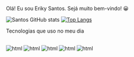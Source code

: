 Olá! Eu sou Eriky Santos. Sejá muito bem-vindo! 😀


![Santos GitHub stats](https://github-readme-stats.vercel.app/api?username=EriSantos&show_icons=true&theme=radical)
[![Top Langs](https://github-readme-stats.vercel.app/api/top-langs/?username=EriSantos&layout=compact)](https://github.com/EriSantos/github-readme-stats)

Tecnologias que uso no meu dia

<div style="display: inline_block"><br/>
<img aling="center" alt="html" src="https://img.shields.io/badge/HTML5-E34F26?style=for-the-badge&logo=html5&logoColor=white" />
<img aling="center" alt="html" src="https://img.shields.io/badge/CSS3-1572B6?style=for-the-badge&logo=css3&logoColor=white" />
<img aling="center" alt="html" src="https://img.shields.io/badge/JavaScript-F7DF1E?style=for-the-badge&logo=javascript&logoColor=blackte" />
<img aling="center" alt="html" src="https://img.shields.io/badge/Bootstrap-563D7C?style=for-the-badge&logo=bootstrap&logoColor=white" />
<img aling="center" alt="html" src="https://img.shields.io/badge/React-20232A?style=for-the-badge&logo=react&logoColor=61DAFB" />
</div> 

